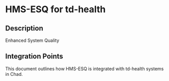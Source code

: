 # HMS-ESQ for td-health

## Description

Enhanced System Quality

## Integration Points

This document outlines how HMS-ESQ is integrated with td-health systems in Chad.
